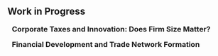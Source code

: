 ## Work in Progress
<h3 style="margin:0 10px 15px;">Corporate Taxes and Innovation: Does Firm Size Matter?</h3>
<h3 style="margin:0 10px 15px;">Financial Development and Trade Network Formation</h3>
